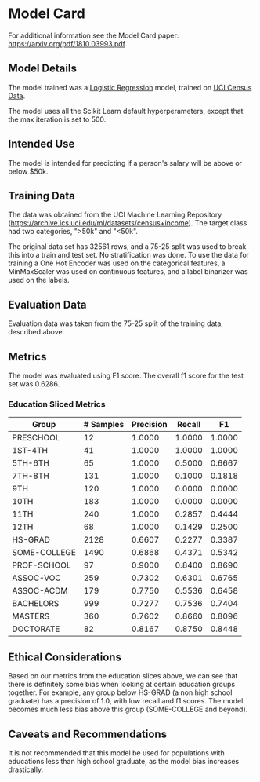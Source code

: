 # Model Card

For additional information see the Model Card paper: https://arxiv.org/pdf/1810.03993.pdf

## Model Details

The model trained was a [Logistic Regression](https://scikit-learn.org/stable/modules/generated/sklearn.linear_model.LogisticRegression.html) model, trained on [UCI Census Data](https://archive.ics.uci.edu/ml/datasets/census+income).

The model uses all the Scikit Learn default hyperperameters, except that the max iteration is set to 500.

## Intended Use

The model is intended for predicting if a person's salary will be above or below $50k.

## Training Data

The data was obtained from the UCI Machine Learning Repository (https://archive.ics.uci.edu/ml/datasets/census+income). The target class had two categories, ">50k" and "<50k".

The original data set has 32561 rows, and a 75-25 split was used to break this into a train and test set. No stratification was done. To use the data for training a One Hot Encoder was used on the categorical features, a MinMaxScaler was used on continuous features, and a label binarizer was used on the labels.

## Evaluation Data
Evaluation data  was taken from the 75-25 split of the training data, described above.

## Metrics
The model was evaluated using F1 score. The overall f1 score for the test set was 0.6286.

### Education Sliced Metrics
|Group|# Samples| Precision | Recall | F1|
|---|---|---|---|---|
| PRESCHOOL |12| 1.0000| 1.0000 | 1.0000|
| 1ST-4TH |41| 1.0000| 1.0000 | 1.0000|
| 5TH-6TH |65| 1.0000| 0.5000 | 0.6667|
| 7TH-8TH |131| 1.0000|  0.1000 | 0.1818|
| 9TH |120| 1.0000| 0.0000 | 0.0000|
| 10TH |183| 1.0000|  0.0000 | 0.0000|
| 11TH |240| 1.0000| 0.2857 | 0.4444|
| 12TH |68| 1.0000| 0.1429 | 0.2500|
| HS-GRAD |2128| 0.6607| 0.2277 | 0.3387|
| SOME-COLLEGE |1490| 0.6868| 0.4371 | 0.5342|
| PROF-SCHOOL |97| 0.9000| 0.8400 | 0.8690|
| ASSOC-VOC |259| 0.7302| 0.6301 | 0.6765|
| ASSOC-ACDM |179|0.7750| 0.5536 | 0.6458|
| BACHELORS |999| 0.7277| 0.7536 |0.7404|
| MASTERS |360| 0.7602| 0.8660 | 0.8096|
| DOCTORATE |82| 0.8167| 0.8750 | 0.8448|


## Ethical Considerations

Based on our metrics from the education slices above, we can see that there is definitely some bias when looking at certain education groups together. For example, any group below HS-GRAD (a non high school graduate) has a precision of 1.0, with low recall and f1 scores. The model becomes much less bias above this group (SOME-COLLEGE and beyond).

## Caveats and Recommendations

It is not recommended that this model be used for populations with educations less than high school graduate, as the model bias increases drastically.


